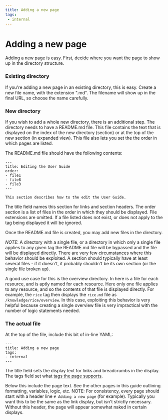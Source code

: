 ```yaml
---
title: Adding a new page
tags:
 - internal
---
```


# Adding a new page

Adding a new page is easy. First, decide where you want the page to show up in the directory structure. 

### Existing directory

If you're adding a new page in an existing directory, this is easy. Create a new file name, with the extension ".md". The filename will show up in the final URL, so choose the name carefully.

### New directory

If you wish to add a whole new directory, there is an additional step. The directory needs to have a README.md file. This file contains the text that is displayed on the index of the new directory (section) or at the top of the new section (in expanded view). This file also lets you set the the order in which pages are listed.

The README.md file should have the following contents:

    ---
    title: Editing the User Guide
    order:
    - file1
    - file8
    - file3
    ---
    
    This section describes how to the edit the User Guide.

The title field names this section for links and section headers. The order section is a list of files in the order in which they should be displayed. File extensions are omitted. If a file listed does not exist, or does not apply to the tag being displayed it will be ignored.

Once the README.md file is created, you may add new files in the directory.

*NOTE*: A directory with a single file, or a directory in which only a single file applies to any given tag the README.md file will be bypassed and the file will be displayed directly. There are very few circumstances where this behavior should be exploited. A section should typically have at least several files - if it doesn't, it probably shouldn't be its own section (or the single file broken up).

A good use case for this is the overview directory. In here is a file for each resource, and is aptly named for each resource. Here only one file applies to any resource, and so the contents of that file is displayed directly. For example, the `rice` tag then displays the `rice.md` file as `/knowledge/rice/overview`. In this case, exploiting this behavior is very helpful because creating a single overview file is very impractical with the number of logic statements needed.

### The actual file

At the top of the file, include this bit of in-line YAML:

    ---
    title: Adding a new page
    tags:
    - internal
    ---
    
The title field sets the display text for links and breadcrumbs in the display. The tags field set what [tags the page supports](../tags).

Below this include the page text. See the other pages in this guide outlining formatting, variables, logic, etc. NOTE: For consistency, every page should start with a header line `# Adding a new page` (for example). Typically you want this to be the same as the link display, but isn't strictly necessary. Without this header, the page will appear somewhat naked in certain displays.
